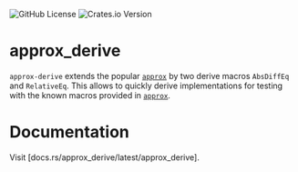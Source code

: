 ![GitHub License](https://img.shields.io/github/license/jonaspleyer/approx-derive)
![Crates.io Version](https://img.shields.io/crates/v/approx-derive)

# approx_derive

`approx-derive` extends the popular [`approx`](https://docs.rs/approx/latest/approx/)
by two derive macros `AbsDiffEq` and `RelativeEq`.
This allows to quickly derive implementations for testing with the known macros provided in
[`approx`](https://docs.rs/approx/latest/approx/).

# Documentation
Visit [docs.rs/approx_derive/latest/approx_derive].

